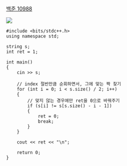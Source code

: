 [백준 10988](https://www.acmicpc.net/problem/10988)

<img src="https://skillicons.dev/icons?i=cpp" />

```
#include <bits/stdc++.h>
using namespace std;

string s;
int ret = 1;

int main()
{
    cin >> s;

    // index 절반만큼 순회하면서, 그에 맞는 짝 찾기
    for (int i = 0; i < s.size() / 2; i++)
    {
        // 맞지 않는 경우에만 ret을 0으로 바꿔주기
        if (s[i] != s[s.size() - i - 1])
        {
            ret = 0;
            break;
        }
    }

    cout << ret << "\n";

    return 0;
}
```
